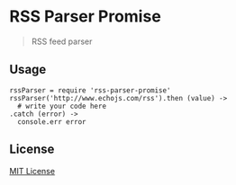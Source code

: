 # RSS Parser Promise

> RSS feed parser

## Usage
```
rssParser = require 'rss-parser-promise'
rssParser('http://www.echojs.com/rss').then (value) ->
  # write your code here
.catch (error) ->
  console.err error
```

## License
[MIT License](https://tldrlegal.com/license/mit-license)